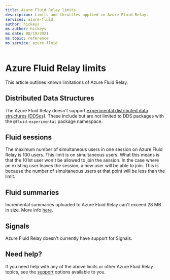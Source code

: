 ```yaml
---
title: Azure Fluid Relay limits
description: Limits and throttles applied in Azure Fluid Relay.
services: azure-fluid
author: hickeys
ms.author: hickeys
ms.date: 08/19/2021
ms.topic: reference
ms.service: azure-fluid
---
```


# Azure Fluid Relay limits

This article outlines known limitations of Azure Fluid Relay.

## Distributed Data Structures

The Azure Fluid Relay doesn't support [experimental distributed data structures (DDSes)](https://fluidframework.com/docs/data-structures/overview). These include but are not limited to DDS packages with the `@fluid-experimental` package namespace.

## Fluid sessions

The maximum number of simultaneous users in one session on Azure Fluid Relay is 100 users. This limit is on simultaneous users. What this means is that the 101st user won't be allowed to join the session. In the case where an existing user leaves the session, a new user will be able to join. This is because the number of simultaneous users at that point will be less than the limit. 

## Fluid summaries

Incremental summaries uploaded to Azure Fluid Relay can't exceed 28 MB in size. More info [here](https://fluidframework.com/docs/concepts/summarizer).

## Signals

Azure Fluid Relay doesn't currently have support for Signals.

## Need help?

If you need help with any of the above limits or other Azure Fluid Relay topics, see the [support](../resources/support.md) options available to you.
